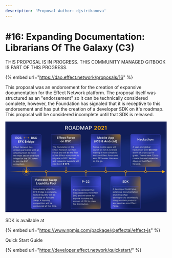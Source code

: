 ```yaml
---
description: 'Proposal Author: djstrikanova'
---
```


# #16: Expanding Documentation: Librarians Of The Galaxy (C3)

THIS PROPOSAL IS IN PROGRESS. THIS COMMUNITY MANAGED GITBOOK IS PART OF THIS PROGRESS.

{% embed url="https://dao.effect.network/proposals/16" %}

This proposal was an endorsement for the creation of expansive documentation for the Effect Network platform. The proposal itself was structured as an "endorsement" so it can be technically considered complete, however, the Foundation has signaled that it is receptive to this endorsement and has put the creation of a developer SDK on it's roadmap. This proposal will be considered incomplete until that SDK is released.

![](../../.gitbook/assets/roadmap.jpg)

SDK is available at&#x20;

{% embed url="https://www.npmjs.com/package/@effectai/effect-js" %}

Quick Start Guide

{% embed url="https://developer.effect.network/quickstart/" %}
